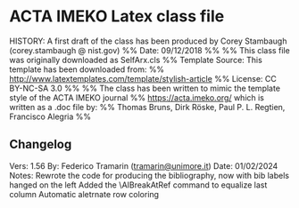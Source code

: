 # ACTA IMEKO Latex class file

HISTORY:
A first draft of the class has been produced by Corey Stambaugh (corey.stambaugh @ nist.gov)
%% Date: 09/12/2018
%%
%% This class file was originally downloaded as SelfArx.cls
%% Template Source: This template has been downloaded from:
%% http://www.latextemplates.com/template/stylish-article
%% License: CC BY-NC-SA 3.0
%%
%% The class has been written to mimic the template style of the ACTA IMEKO journal
%% https://acta.imeko.org/    which is written as a .doc file by:
%% Thomas Bruns, Dirk Röske, Paul P. L. Regtien, Francisco Alegria
%%

## Changelog
Vers: 1.56
By: Federico Tramarin (tramarin@unimore.it)
Date: 01/02/2024
Notes: Rewrote the code for producing the bibliography, now with bib labels hanged on the left
      Added the \AIBreakAtRef command to equalize last column
       Automatic aletrnate row coloring
